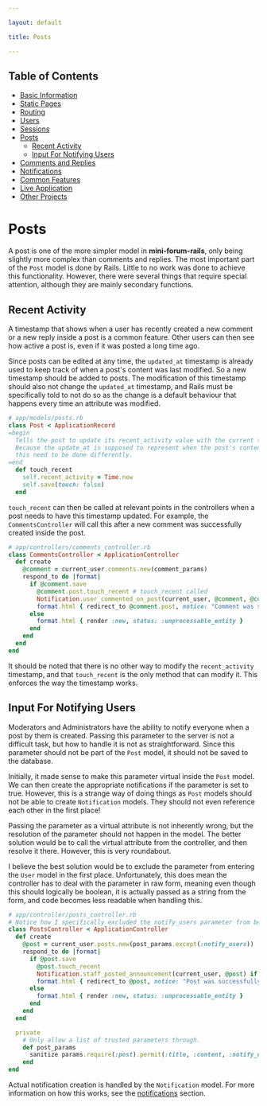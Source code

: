 ```yaml
---

layout: default

title: Posts

---
```


## Table of Contents
- [Basic Information](./)
- [Static Pages](./static-pages)
- [Routing](./routing)
- [Users](./users)
- [Sessions](./sessions)
- [Posts](./posts)
  - [Recent Activity](#recent-activity)
  - [Input For Notifying Users](#input-for-notifying-users)
- [Comments and Replies](./comments-replies)
- [Notifications](./notifications)
- [Common Features](./common-features)
- [Live Application](./live)
- [Other Projects](https://schwarzer-vulpecula.github.io)

# Posts

A post is one of the more simpler model in **mini-forum-rails**, only being slightly more complex than comments and replies. The most important part of the `Post` model is done by Rails. Little to no work was done to achieve this functionality. However, there were several things that require special attention, although they are mainly secondary functions.

## Recent Activity

A timestamp that shows when a user has recently created a new comment or a new reply inside a post is a common feature. Other users can then see how active a post is, even if it was posted a long time ago.

Since posts can be edited at any time, the `updated_at` timestamp is already used to keep track of when a post's content was last modified. So a new timestamp should be added to posts. The modification of this timestamp should also not change the `updated_at` timestamp, and Rails must be specifically told to not do so as the change is a default behaviour that happens every time an attribute was modified.

```ruby
# app/models/posts.rb
class Post < ApplicationRecord
=begin
  Tells the post to update its recent_activity value with the current time.
  Because the update_at is supposed to represent when the post's content is actually updated,
  this need to be done differently.
=end
  def touch_recent
    self.recent_activity = Time.now
    self.save(touch: false)
  end
```

`touch_recent` can then be called at relevant points in the controllers when a post needs to have this timestamp updated. For example, the `CommentsController` will call this after a new comment was successfully created inside the post.

```ruby
# app/controllers/comments_controller.rb
class CommentsController < ApplicationController
  def create
    @comment = current_user.comments.new(comment_params)
    respond_to do |format|
      if @comment.save
        @comment.post.touch_recent # touch_recent called
        Notification.user_commented_on_post(current_user, @comment, @comment.post)
        format.html { redirect_to @comment.post, notice: "Comment was successfully created." }
      else
        format.html { render :new, status: :unprocessable_entity }
      end
    end
  end
end
```

It should be noted that there is no other way to modify the `recent_activity` timestamp, and that `touch_recent` is the only method that can modify it. This enforces the way the timestamp works.

## Input For Notifying Users

Moderators and Administrators have the ability to notify everyone when a post by them is created. Passing this parameter to the server is not a difficult task, but how to handle it is not as straightforward. Since this parameter should not be part of the `Post` model, it should not be saved to the database.

Initially, it made sense to make this parameter virtual inside the `Post` model. We can then create the appropriate notifications if the parameter is set to true. However, this is a strange way of doing things as `Post` models should not be able to create `Notification` models. They should not even reference each other in the first place!

Passing the parameter as a virtual attribute is not inherently wrong, but the resolution of the parameter should not happen in the model. The better solution would be to call the virtual attribute from the controller, and then resolve it there. However, this is very roundabout.

I believe the best solution would be to exclude the parameter from entering the `User` model in the first place. Unfortunately, this does mean the controller has to deal with the parameter in raw form, meaning even though this should logically be boolean, it is actually passed as a string from the form, and code becomes less readable when handling this.

```ruby
# app/controller/posts_controller.rb
# Notice how I specifically excluded the notify_users parameter from being passed
class PostsController < ApplicationController
  def create
    @post = current_user.posts.new(post_params.except(:notify_users))
    respond_to do |format|
      if @post.save
        @post.touch_recent
        Notification.staff_posted_announcement(current_user, @post) if current_user.staff? && params[:post][:notify_users] == '1'
        format.html { redirect_to @post, notice: "Post was successfully created." }
      else
        format.html { render :new, status: :unprocessable_entity }
      end
    end
  end

  private
    # Only allow a list of trusted parameters through.
    def post_params
      sanitize params.require(:post).permit(:title, :content, :notify_users)
    end
end
```

Actual notification creation is handled by the `Notification` model. For more information on how this works, see the [notifications](./notifications) section.
